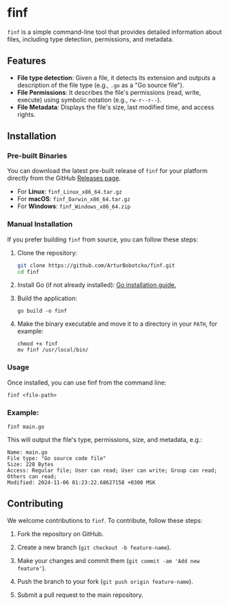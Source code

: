 # finf

`finf` is a simple command-line tool that provides detailed information about files, including type detection, permissions, and metadata.

## Features
- **File type detection**: Given a file, it detects its extension and outputs a description of the file type (e.g., `.go` as a "Go source file").
- **File Permissions**: It describes the file's permissions (read, write, execute) using symbolic notation (e.g., `rw-r--r--`).
- **File Metadata**: Displays the file's size, last modified time, and access rights.

## Installation

### Pre-built Binaries

You can download the latest pre-built release of `finf` for your platform directly from the GitHub [Releases page](https://github.com/ArturBobotcko/finf/releases).

- For **Linux**: `finf_Linux_x86_64.tar.gz`
- For **macOS**: `finf_Darwin_x86_64.tar.gz`
- For **Windows**: `finf_Windows_x86_64.zip`

### Manual Installation

If you prefer building `finf` from source, you can follow these steps:

1. Clone the repository:
   
   ```bash
   git clone https://github.com/ArturBobotcko/finf.git
   cd finf
   ```
   
2. Install Go (if not already installed): [Go installation guide.](https://go.dev/doc/install)
   
3. Build the application:
   
   ```
   go build -o finf
   ```
   
4. Make the binary executable and move it to a directory in your `PATH`, for example:
 
   ```
   chmod +x finf
   mv finf /usr/local/bin/
   ```

### Usage

Once installed, you can use finf from the command line:

```
finf <file-path>
```

### Example:

```
finf main.go
```

This will output the file's type, permissions, size, and metadata, e.g.:

```
Name: main.go
File type: "Go source code file"
Size: 228 Bytes
Access: Regular file; User can read; User can write; Group can read; Others can read; 
Modified: 2024-11-06 01:23:22.68627158 +0300 MSK
```

## Contributing

We welcome contributions to `finf`. To contribute, follow these steps:

1. Fork the repository on GitHub.
   
2. Create a new branch (`git checkout -b feature-name`).
   
3. Make your changes and commit them (`git commit -am 'Add new feature'`).
   
4. Push the branch to your fork (`git push origin feature-name`).
   
5. Submit a pull request to the main repository.
